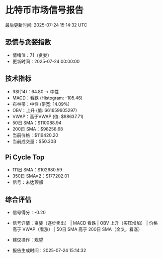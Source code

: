 # 比特币市场信号报告

最后更新时间: 2025-07-24 15:14:32 UTC

## 恐慌与贪婪指数
- 情绪值：71（贪婪）
- 更新时间：2025-07-24 00:00:00

## 技术指标
- RSI(14)：64.80 → 中性
- MACD：看跌 (Histogram: -105.46)
- 布林带：中性 (带宽: 14.09%)
- OBV：上升 (值: 661659605297)
- VWAP：高于VWAP (值: $98637.71)
- 50日 SMA：$110088.94
- 200日 SMA：$98258.68
- 当前价格：$119420.20
- 当前成交量：$50.30B

## Pi Cycle Top
- 111日 SMA：$102680.59
- 350日 SMA×2：$177202.01
- 信号：未达顶部

## 综合评估
- 信号得分：-0.20
- 信号详情：贪婪（逐步卖出） | MACD 看跌 | OBV 上升（买压增加） | 价格高于 VWAP（看涨） | 50日 SMA 高于 200日 SMA（金叉，看涨）
- 建议操作：观望

- 报告生成时间：2025-07-24 15:14:32